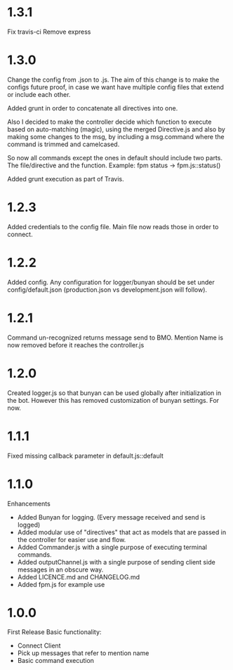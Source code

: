 # 1.3.1
  Fix travis-ci
  Remove express

# 1.3.0
  Change the config from .json to .js. The aim of this change is to make the
  configs future proof, in case we want have multiple config files that extend or
  include each other.

  Added grunt in order to concatenate all directives into one.

  Also I decided to make the controller decide which function to execute based on
  auto-matching (magic), using the merged Directive.js and also by making some
  changes to the msg, by including a msg.command where the command is trimmed and
  camelcased.

  So now all commands except the ones in default should include two parts.
  The file/directive and the function.
  Example:
    fpm status -> fpm.js::status()

  Added grunt execution as part of Travis.

# 1.2.3
  Added credentials to the config file.
  Main file now reads those in order to connect.

# 1.2.2
  Added config. Any configuration for logger/bunyan should be set under
  config/default.json (production.json vs development.json will follow).

# 1.2.1
  Command un-recognized returns message send to BMO.
  Mention Name is now removed before it reaches the controller.js

# 1.2.0
  Created logger.js so that bunyan can be used globally after initialization
  in the bot. However this has removed customization of bunyan settings. For now.

# 1.1.1
  Fixed missing callback parameter in default.js::default

# 1.1.0
Enhancements
  * Added Bunyan for logging. (Every message received and send is logged)
  * Added modular use of "directives" that act as models that are passed in the
    controller for easier use and flow.
  * Added Commander.js with a single purpose of executing terminal commands.
  * Added outputChannel.js with a single purpose of sending client side messages
    in an obscure way.
  * Added LICENCE.md and CHANGELOG.md
  * Added fpm.js for example use

# 1.0.0
First Release
Basic functionality:
  * Connect Client
  * Pick up messages that refer to mention name
  * Basic command execution

